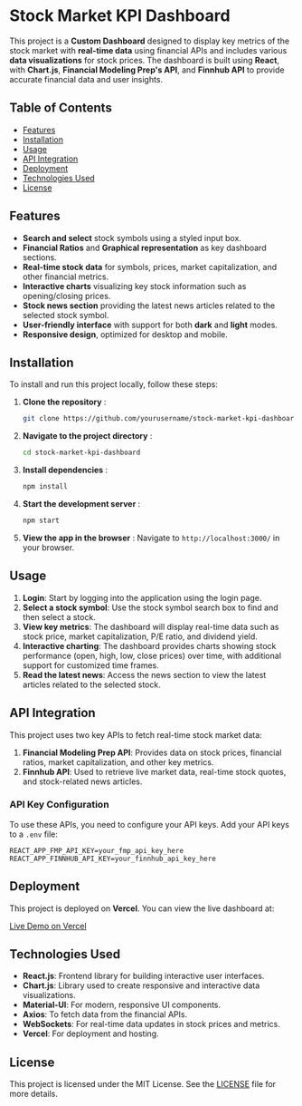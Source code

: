 # Stock Market KPI Dashboard

This project is a **Custom Dashboard** designed to display key metrics of the stock market with **real-time data** using financial APIs and includes various **data visualizations** for stock prices. The dashboard is built using **React**, with **Chart.js**, **Financial Modeling Prep's API**, and **Finnhub API** to provide accurate financial data and user insights.

## Table of Contents

- [Features](#features)
- [Installation](#installation)
- [Usage](#usage)
- [API Integration](#api-integration)
- [Deployment](#deployment)
- [Technologies Used](#technologies-used)
- [License](#license)

## Features

- **Search and select** stock symbols using a styled input box.
- **Financial Ratios** and **Graphical representation** as key dashboard sections.
- **Real-time stock data** for symbols, prices, market capitalization, and other financial metrics.
- **Interactive charts** visualizing key stock information such as opening/closing prices.
- **Stock news section** providing the latest news articles related to the selected stock symbol.
- **User-friendly interface** with support for both **dark** and **light** modes.
- **Responsive design**, optimized for desktop and mobile.

## Installation

To install and run this project locally, follow these steps:

1. **Clone the repository** :
   ```bash
   git clone https://github.com/yourusername/stock-market-kpi-dashboard.git
   ```
2. **Navigate to the project directory** :
   ```bash
   cd stock-market-kpi-dashboard
   ```
3. **Install dependencies** :
   ```bash
   npm install
   ```
4. **Start the development server** :
   ```bash
   npm start
   ```
5. **View the app in the browser** :
   Navigate to `http://localhost:3000/` in your browser.

## Usage

1. **Login**: Start by logging into the application using the login page.
2. **Select a stock symbol**: Use the stock symbol search box to find and then select a stock.
3. **View key metrics**: The dashboard will display real-time data such as stock price, market capitalization, P/E ratio, and dividend yield.
4. **Interactive charting**: The dashboard provides charts showing stock performance (open, high, low, close prices) over time, with additional support for customized time frames.
5. **Read the latest news**: Access the news section to view the latest articles related to the selected stock.

## API Integration

This project uses two key APIs to fetch real-time stock market data:

1. **Financial Modeling Prep API**: Provides data on stock prices, financial ratios, market capitalization, and other key metrics.
2. **Finnhub API**: Used to retrieve live market data, real-time stock quotes, and stock-related news articles.

### API Key Configuration

To use these APIs, you need to configure your API keys. Add your API keys to a `.env` file:

```env
REACT_APP_FMP_API_KEY=your_fmp_api_key_here
REACT_APP_FINNHUB_API_KEY=your_finnhub_api_key_here
```

## Deployment

This project is deployed on **Vercel**. You can view the live dashboard at:

[Live Demo on Vercel](https://financial-data-dashboard.vercel.app/)

## Technologies Used

- **React.js**: Frontend library for building interactive user interfaces.
- **Chart.js**: Library used to create responsive and interactive data visualizations.
- **Material-UI**: For modern, responsive UI components.
- **Axios**: To fetch data from the financial APIs.
- **WebSockets**: For real-time data updates in stock prices and metrics.
- **Vercel**: For deployment and hosting.

## License

This project is licensed under the MIT License. See the [LICENSE](LICENSE) file for more details.
